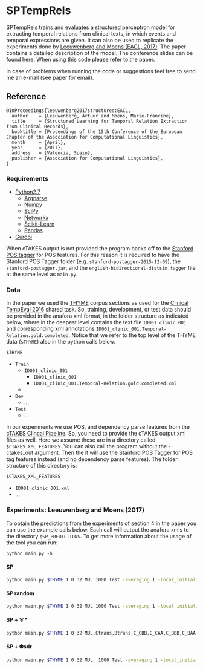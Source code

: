 # SPTempRels

SPTempRels trains and evaluates a structured perceptron model for extracting temporal relations from clinical texts, in which events and temporal expressions are given. It can also be used to replicate the experiments done by [Leeuwenberg and Moens (EACL, 2017)](http://www.aclweb.org/anthology/E/E17/E17-1108.pdf). The paper contains a detailed description of the model. The conference slides can be found [here](https://github.com/tuur/SPTempRels/raw/master/SPTempRels-EACL2017-Slides.pdf). When using this code please refer to the paper.

In case of problems when running the code or suggestions feel free to send me an e-mail (see paper for email).



## Reference

```
@InProceedings{leeuwenberg2017structured:EACL,
  author    = {Leeuwenberg, Artuur and Moens, Marie-Francine},
  title     = {Structured Learning for Temporal Relation Extraction from Clinical Records},
  booktitle = {Proceedings of the 15th Conference of the European Chapter of the Association for Computational Linguistics},
  month     = {April},
  year      = {2017},
  address   = {Valencia, Spain},
  publisher = {Association for Computational Linguistics},
}
```


### Requirements
* [Python2.7](https://www.python.org/downloads/release/python-2711/)
  * [Argparse](https://pypi.python.org/pypi/argparse)
  * [Numpy](http://www.numpy.org/)
  * [SciPy](https://www.scipy.org/)
  * [Networkx](https://networkx.github.io)
  * [Scikit-Learn](http://scikit-learn.org/stable/)
  * [Pandas](http://pandas.pydata.org/)
* [Gurobi](https://www.gurobi.com)

When cTAKES output is not provided the program backs off to the [Stanford POS tagger](http://nlp.stanford.edu/software/tagger.shtml) for POS features. For this reason it is required to have the Stanford POS Tagger folder (e.g. `stanford-postagger-2015-12-09`), the `stanford-postagger.jar`, and the `english-bidirectional-distsim.tagger` file at the same level as `main.py`.

### Data

In the paper we used the [THYME](https://clear.colorado.edu/TemporalWiki/index.php/Main_Page) corpus sections as used for the [Clinical TempEval 2016](http://alt.qcri.org/semeval2016/task12/index.php?id=data) shared task. So, training, development, or test data should be provided in the anafora xml format, in the folder structure as indicated below, where in the deepest level contains the text file `ID001_clinic_001` and corresponding xml annotations `ID001_clinic_001.Temporal-Relation.gold.completed`. Notice that we refer to the top level of the THYME data (`$THYME`) also in the python calls below.

`$THYME`
* `Train`
  * `ID001_clinic_001`
    * `ID001_clinic_001`     
    * `ID001_clinic_001.Temporal-Relation.gold.completed.xml`
  * ...
* `Dev`
  * ... 
* `Test`
  * ...

In our experiments we use POS, and dependency parse features from the [cTAKES Clincal Pipeline](http://ctakes.apache.org/). So, you need to provide the cTAKES output xml files as well. Here we assume these are in a directory called `$CTAKES_XML_FEATURES`. You can also call the program without the -ctakes_out argument. Then the it will use the Stanford POS Tagger for POS tag features instead (and no dependency parse features). The folder structure of this directory is:

`$CTAKES_XML_FEATURES`
* `ID001_clinic_001.xml`
* ...

### Experiments: Leeuwenberg and Moens (2017)
To obtain the predictions from the experiments of section 4 in the paper you can use the example calls below. Each call will output the anafora xmls to the directory `$SP_PREDICTIONS`. To get more information about the usage of the tool you can run:
```
python main.py -h
```

#### SP
```sh
python main.py $THYME 1 0 32 MUL 1000 Test -averaging 1 -local_initialization 1 -negative_subsampling 'loss_augmented' -lowercase 1 -lr 1 -output_xml_dir $SP_PREDICTIONS -constraint_setting CC -ctakes_out_dir $CTAKES_XML_FEATURES -decreasing_lr 0
```

#### SP random
```sh
python main.py $THYME 1 0 32 MUL 1000 Test -averaging 1 -local_initialization 1 -negative_subsampling 'random' -lowercase 1 -lr 1 -output_xml_dir $SP_PREDICTIONS -constraint_setting CC -ctakes_out_dir $CTAKES_XML_FEATURES -decreasing_lr 0
```

#### SP + 𝒞 *

```sh
python main.py $THYME 1 0 32 MUL,Ctrans,Btrans,C_CBB,C_CAA,C_BBB,C_BAA  1000 Test -averaging 1 -local_initialization 1 -negative_subsampling 'loss_augmented' -lowercase 1 -lr 1 -output_xml_dir $SP_PREDICTIONS -constraint_setting CC -ctakes_out_dir $CTAKES_XML_FEATURES -decreasing_lr 0
```


#### SP + 𝚽sdr
```sh
python main.py $THYME 1 0 32 MUL  1000 Test -averaging 1 -local_initialization 1 -negative_subsampling 'loss_augmented' -lowercase 1 -lr 1 -output_xml_dir $SP_PREDICTIONS -constraint_setting CC -ctakes_out_dir $CTAKES_XML_FEATURES -decreasing_lr 0 -structured_features DCTR_bigrams,DCTR_trigrams
```




